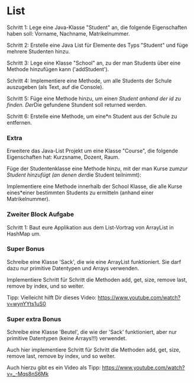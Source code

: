 # List
Schritt 1: Lege eine Java-Klasse "Student" an, die folgende Eigenschaften haben soll: Vorname, Nachname, Matrikelnummer.

Schritt 2: Erstelle eine Java List für Elemente des Typs "Student" und füge mehrere Studenten hinzu.

Schritt 3: Lege eine Klasse "School" an, zu der man Students über eine Methode hinzufügen kann ('addStudent').

Schritt 4: Implementiere eine Methode, um alle Students der Schule auszugeben (als Text, auf die Console).

Schritt 5: Füge eine Methode hinzu, um eine*n Student anhand der id zu finden. Der*Die gefundene Stundent soll returned werden.

Schritt 6: Erstelle eine Methode, um eine*n Student aus der Schule zu entfernen.

### Extra
Erweitere das Java-List Projekt um eine Klasse "Course", die folgende Eigenschaften hat: Kurzsname, Dozent, Raum.

Füge der Studentenklasse eine Methode hinzu, mit der man Kurse zum*zur Student hinzufügt (an denen der*die Student teilnimmt):

Implementiere eine Methode innerhalb der School Klasse, die alle Kurse eines*einer bestimmten Students zu ermitteln (anhand einer Matrikelnummer).

### Zweiter Block Aufgabe
Schritt 1: Baut eure Applikation aus dem List-Vortrag von ArrayList in HashMap um.

### Super Bonus
Schreibe eine Klasse 'Sack', die wie eine ArrayList funktioniert. Sie darf dazu nur primitive Datentypen und Arrays verwenden.

Implementiere Schritt für Schritt die Methoden add, get, size, remove last, remove by index, und so weiter.

Tipp: Vielleicht hilft Dir dieses Video: https://www.youtube.com/watch?v=wynYYts1uS0

### Super extra Bonus
Schreibe eine Klasse 'Beutel', die wie der 'Sack' funktioniert, aber nur primitive Datentypen (keine Arrays!!!) verwendet.

Auch hier implementiere Schritt für Schritt die Methoden add, get, size, remove last, remove by index, und so weiter.

Auch hierzu gibt es ein Video als Tipp: https://www.youtube.com/watch?v=_-Mqs8nS6Mk
